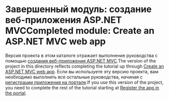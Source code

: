 # <a name="completed-module-create-an-aspnet-mvc-web-app"></a><span data-ttu-id="4f211-101">Завершенный модуль: создание веб-приложения ASP.NET MVC</span><span class="sxs-lookup"><span data-stu-id="4f211-101">Completed module: Create an ASP.NET MVC web app</span></span>

<span data-ttu-id="4f211-102">Версия проекта в этом каталоге отражает выполнение руководства с помощью [создания веб-приложения ASP.NET MVC](https://docs.microsoft.com/graph/training/aspnet-tutorial?tutorial-step=1).</span><span class="sxs-lookup"><span data-stu-id="4f211-102">The version of the project in this directory reflects completing the tutorial up through [Create an ASP.NET MVC web app](https://docs.microsoft.com/graph/training/aspnet-tutorial?tutorial-step=1).</span></span> <span data-ttu-id="4f211-103">Если вы используете эту версию проекта, вам необходимо выполнить все остальные руководства, начиная с [регистрации приложения на портале](https://docs.microsoft.com/graph/training/aspnet-tutorial?tutorial-step=2).</span><span class="sxs-lookup"><span data-stu-id="4f211-103">If you use this version of the project, you need to complete the rest of the tutorial starting at [Register the app in the portal](https://docs.microsoft.com/graph/training/aspnet-tutorial?tutorial-step=2).</span></span>
